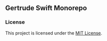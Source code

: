 ## Gertrude Swift Monorepo

### License

This project is licensed under the [MIT License](LICENSE).
